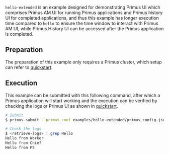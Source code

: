 `hello-extended` is an example designed for demonstrating Primus UI which comprises Primus AM
UI for running Primus applications and Primus history UI for completed applications, and thus this
example has longer execution time compared to `hello` to ensure the time window to interact with
Primus AM UI, while Primus History UI can be accessed after the Primus application is completed. 

## Preparation

The preparation of this example only requires a Primus cluster, which setup can refer to
[quickstart](../../docs/primus-quickstart.md).


## Execution

This example can be submitted with this following command, after which a Primus application will
start working and the execution can be verified by checking the logs or Primus UI as shown
in [quickstart](../../docs/primus-quickstart.md).

```bash
# Submit
$ primus-submit --primus_conf examples/hello-extended/primus_config.json

# Check the logs
$ <retrieve-logs> | grep Hello
Hello from Worker
Hello from Chief
Hello from PS
```